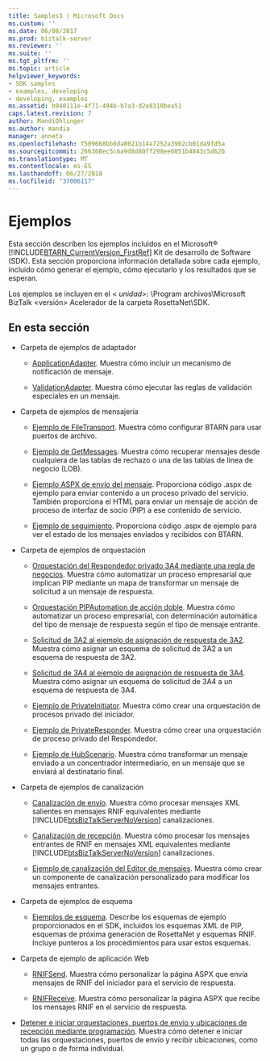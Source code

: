 ```yaml
---
title: Samples3 | Microsoft Docs
ms.custom: ''
ms.date: 06/08/2017
ms.prod: biztalk-server
ms.reviewer: ''
ms.suite: ''
ms.tgt_pltfrm: ''
ms.topic: article
helpviewer_keywords:
- SDK samples
- examples, developing
- developing, examples
ms.assetid: b940111e-4f71-494b-b7a3-d2e8310bea51
caps.latest.revision: 7
author: MandiOhlinger
ms.author: mandia
manager: anneta
ms.openlocfilehash: f509668bb8da8021b14a7252a3902cb01da9fd5a
ms.sourcegitcommit: 266308ec5c6a9d8d80ff298ee6051b4843c5d626
ms.translationtype: MT
ms.contentlocale: es-ES
ms.lasthandoff: 06/27/2018
ms.locfileid: "37006117"
---
```

# <a name="samples"></a>Ejemplos
Esta sección describen los ejemplos incluidos en el Microsoft® [!INCLUDE[BTARN_CurrentVersion_FirstRef](../../includes/btarn-currentversion-firstref-md.md)] Kit de desarrollo de Software (SDK). Esta sección proporciona información detallada sobre cada ejemplo, incluido cómo generar el ejemplo, cómo ejecutarlo y los resultados que se esperan.  

 Los ejemplos se incluyen en el \< *unidad*\>: \Program archivos\\Microsoft BizTalk \<versión\> Acelerador de la carpeta RosettaNet\SDK\.  

## <a name="in-this-section"></a>En esta sección  

- Carpeta de ejemplos de adaptador  

  -   [ApplicationAdapter](../../adapters-and-accelerators/accelerator-rosettanet/applicationadapter.md). Muestra cómo incluir un mecanismo de notificación de mensaje.  

  -   [ValidationAdapter](../../adapters-and-accelerators/accelerator-rosettanet/validationadapter.md). Muestra cómo ejecutar las reglas de validación especiales en un mensaje.  

- Carpeta de ejemplos de mensajería  

  -   [Ejemplo de FileTransport](../../adapters-and-accelerators/accelerator-rosettanet/filetransport-sample.md). Muestra cómo configurar BTARN para usar puertos de archivo.  

  -   [Ejemplo de GetMessages](../../adapters-and-accelerators/accelerator-rosettanet/getmessages-sample.md). Muestra cómo recuperar mensajes desde cualquiera de las tablas de rechazo o una de las tablas de línea de negocio (LOB).  

  -   [Ejemplo ASPX de envío del mensaje](../../adapters-and-accelerators/accelerator-rosettanet/message-submission-aspx-sample.md). Proporciona código .aspx de ejemplo para enviar contenido a un proceso privado del servicio. También proporciona el HTML para enviar un mensaje de acción de proceso de interfaz de socio (PIP) a ese contenido de servicio.  

  -   [Ejemplo de seguimiento](../../adapters-and-accelerators/accelerator-rosettanet/tracking-sample.md). Proporciona código .aspx de ejemplo para ver el estado de los mensajes enviados y recibidos con BTARN.  

- Carpeta de ejemplos de orquestación  

  -   [Orquestación del Respondedor privado 3A4 mediante una regla de negocios](../../adapters-and-accelerators/accelerator-rosettanet/3a4-private-responder-orchestration-using-a-business-rule.md). Muestra cómo automatizar un proceso empresarial que implican PIP mediante un mapa de transformar un mensaje de solicitud a un mensaje de respuesta.  

  -   [Orquestación PIPAutomation de acción doble](../../adapters-and-accelerators/accelerator-rosettanet/double-action-pipautomation-orchestration.md). Muestra cómo automatizar un proceso empresarial, con determinación automática del tipo de mensaje de respuesta según el tipo de mensaje entrante.  

  -   [Solicitud de 3A2 al ejemplo de asignación de respuesta de 3A2](../../adapters-and-accelerators/accelerator-rosettanet/3a2-request-to-3a2-response-map-sample.md). Muestra cómo asignar un esquema de solicitud de 3A2 a un esquema de respuesta de 3A2.  

  -   [Solicitud de 3A4 al ejemplo de asignación de respuesta de 3A4](../../adapters-and-accelerators/accelerator-rosettanet/3a4-request-to-3a4-response-map-sample.md). Muestra cómo asignar un esquema de solicitud de 3A4 a un esquema de respuesta de 3A4.  

  -   [Ejemplo de PrivateInitiator](../../adapters-and-accelerators/accelerator-rosettanet/privateinitiator-sample.md). Muestra cómo crear una orquestación de procesos privado del iniciador.  

  -   [Ejemplo de PrivateResponder](../../adapters-and-accelerators/accelerator-rosettanet/privateresponder-sample.md). Muestra cómo crear una orquestación de proceso privado del Respondedor.  

  -   [Ejemplo de HubScenario](../../adapters-and-accelerators/accelerator-rosettanet/hubscenario-sample.md). Muestra cómo transformar un mensaje enviado a un concentrador intermediario, en un mensaje que se enviará al destinatario final.  

- Carpeta de ejemplos de canalización  

  - [Canalización de envío](../../adapters-and-accelerators/accelerator-rosettanet/send-pipeline.md). Muestra cómo procesar mensajes XML salientes en mensajes RNIF equivalentes mediante [!INCLUDE[btsBizTalkServerNoVersion](../../includes/btsbiztalkservernoversion-md.md)] canalizaciones.  

  - [Canalización de recepción](../../adapters-and-accelerators/accelerator-rosettanet/receive-pipeline.md). Muestra cómo procesar los mensajes entrantes de RNIF en mensajes XML equivalentes mediante [!INCLUDE[btsBizTalkServerNoVersion](../../includes/btsbiztalkservernoversion-md.md)] canalizaciones.  

  - [Ejemplo de canalización del Editor de mensajes](../../adapters-and-accelerators/accelerator-rosettanet/message-editor-pipeline-sample.md). Muestra cómo crear un componente de canalización personalizado para modificar los mensajes entrantes.  

- Carpeta de ejemplos de esquema  

  -   [Ejemplos de esquema](../../adapters-and-accelerators/accelerator-rosettanet/schema-samples.md). Describe los esquemas de ejemplo proporcionados en el SDK, incluidos los esquemas XML de PIP, esquemas de próxima generación de RosettaNet y esquemas RNIF. Incluye punteros a los procedimientos para usar estos esquemas.  

- Carpeta de ejemplo de aplicación Web  

  -   [RNIFSend](../../adapters-and-accelerators/accelerator-rosettanet/rnifsend.md). Muestra cómo personalizar la página ASPX que envía mensajes de RNIF del iniciador para el servicio de respuesta.  

  -   [RNIFReceive](../../adapters-and-accelerators/accelerator-rosettanet/rnifreceive.md). Muestra cómo personalizar la página ASPX que recibe los mensajes RNIF en el servicio de respuesta.  

- [Detener e iniciar orquestaciones, puertos de envío y ubicaciones de recepción mediante programación](../../adapters-and-accelerators/accelerator-rosettanet/code-to-stop-and-start-orchestrations-send-ports-and-receive-locations.md). Muestra cómo detener e iniciar todas las orquestaciones, puertos de envío y recibir ubicaciones, como un grupo o de forma individual.
